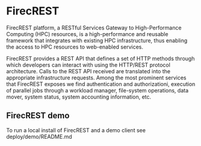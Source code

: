 # FirecREST

FirecREST platform, a RESTful Services Gateway to High-Performance Computing (HPC) resources, is a high-performance and reusable framework that integrates with existing HPC infrastructure, thus enabling the access to HPC resources to web-enabled services.

FirecREST provides a REST API that defines a set of HTTP methods through which developers can interact with using the HTTP/REST protocol architecture. Calls to the REST API received are translated into the appropriate infrastructure requests. Among the most prominent services that FirecREST exposes we find authentication and authorizationi, execution of parallel jobs through a workload manager, file-system operations, data mover, system status, system accounting information, etc.

## FirecREST demo

To run a local install of FirecREST and a demo client see deploy/demo/README.md
